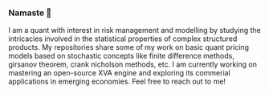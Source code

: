 ### Namaste 🙏

I am a quant with interest in risk management and modelling by studying the intricacies involved in the statistical properties of complex structured products. My repositories share some of my work on basic quant pricing models based on stochastic concepts like finite difference methods, girsanov theorem, crank nicholson methods, etc. I am currently working on mastering an open-source XVA engine and exploring its commerial applications in emerging economies. Feel free to reach out to me!
